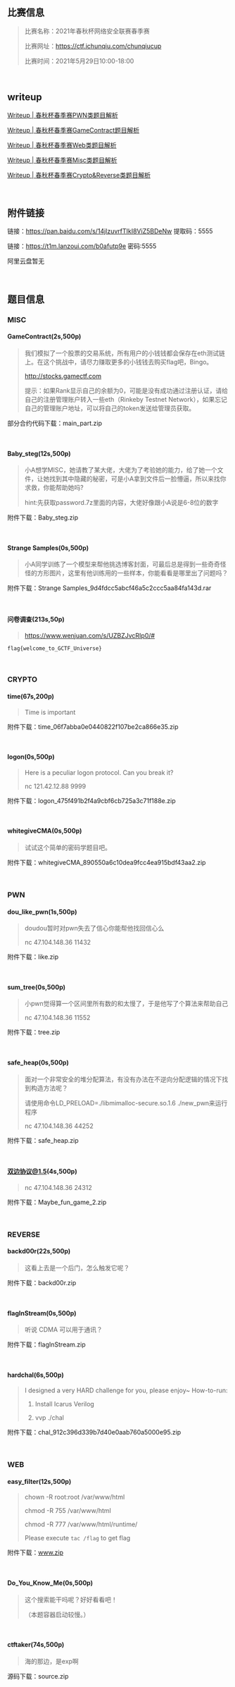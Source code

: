 ## 比赛信息

> 比赛名称：2021年春秋杯网络安全联赛春季赛
>
> 比赛网址：https://ctf.ichunqiu.com/chunqiucup
>
> 比赛时间：2021年5月29日10:00-18:00

<br/>

## writeup

[Writeup | 春秋杯春季赛PWN类题目解析](https://mp.weixin.qq.com/s/yAUv_J4iMxN0yNp19Q9f2A)

[Writeup | 春秋杯春季赛GameContract题目解析](https://mp.weixin.qq.com/s/Iwhi7koueNx-CAXMoWp7nw)

[Writeup | 春秋杯春季赛Web类题目解析](https://mp.weixin.qq.com/s/u2W_Gpfc6UAaHzuE_uiGvg)

[Writeup | 春秋杯春季赛Misc类题目解析](https://mp.weixin.qq.com/s/OAEXZTJ1mp1ZyCSajKdL6w)

[Writeup | 春秋杯春季赛Crypto&Reverse类题目解析](https://mp.weixin.qq.com/s/NC9c9WdRdBvCk3zpnLazYA)

<br/>

## 附件链接

链接：https://pan.baidu.com/s/14jlzuvrfTIkI8ViZ5BDeNw 提取码：5555

链接：https://t1m.lanzoui.com/b0afutp9e 密码:5555

阿里云盘暂无

<br/>

## 题目信息

### MISC

#### GameContract(2s,500p)

> 我们模拟了一个股票的交易系统，所有用户的小钱钱都会保存在eth测试链上。在这个挑战中，请尽力赚取更多的小钱钱去购买flag吧，Bingo。
>
> http://stocks.gamectf.com
>
> 提示：如果Rank显示自己的余额为0，可能是没有成功通过注册认证，请给自己的注册管理账户转入一些eth（Rinkeby Testnet Network），如果忘记自己的管理账户地址，可以将自己的token发送给管理员获取。

部分合约代码下载：main_part.zip

<br/>

#### Baby_steg(12s,500p)

> 小A想学MISC，她请教了某大佬，大佬为了考验她的能力，给了她一个文件，让她找到其中隐藏的秘密，可是小A拿到文件后一脸懵逼，所以来找你求救，你能帮助她吗?
>
> hint:先获取password.7z里面的内容，大佬好像跟小A说是6-8位的数字

附件下载：Baby_steg.zip

<br/>

#### Strange Samples(0s,500p)

> 小A同学训练了一个模型来帮他挑选博客封面，可最后总是得到一些奇奇怪怪的方形图片，这里有他训练用的一些样本，你能看看是哪里出了问题吗？

附件下载：Strange Samples_9d4fdcc5abcf46a5c2ccc5aa84fa143d.rar

<br/>

#### 问卷调查(213s,50p)

> https://www.wenjuan.com/s/UZBZJvcRIp0/#

```
flag{welcome_to_GCTF_Universe}
```

<br/>

### CRYPTO

#### time(67s,200p)

> Time is important

附件下载：time_06f7abba0e0440822f107be2ca866e35.zip

<br/>

#### logon(0s,500p)

> Here is a peculiar logon protocol. Can you break it?
>
> nc 121.42.12.88 9999

附件下载：logon_475f491b2f4a9cbf6cb725a3c71f188e.zip

<br/>

#### whitegiveCMA(0s,500p)

> 试试这个简单的密码学题目吧。

附件下载：whitegiveCMA_890550a6c10dea9fcc4ea915bdf43aa2.zip

<br/>

### PWN

#### dou_like_pwn(1s,500p)

> doudou暂时对pwn失去了信心你能帮他找回信心么
>
> nc 47.104.148.36 11432

附件下载：like.zip

<br/>

#### sum_tree(0s,500p)

> 小pwn觉得算一个区间里所有数的和太慢了，于是他写了个算法来帮助自己
>
> nc 47.104.148.36 11552

附件下载：tree.zip

<br/>

#### safe_heap(0s,500p)

> 面对一个非常安全的堆分配算法，有没有办法在不逆向分配逻辑的情况下找到构造方法呢？
>
> 请使用命令LD_PRELOAD=./libmimalloc-secure.so.1.6 ./new_pwn来运行程序
>
> nc 47.104.148.36 44252

附件下载：safe_heap.zip

<br/>

#### 双边协议@1.5(4s,500p)

> nc 47.104.148.36 24312

附件下载：Maybe_fun_game_2.zip

<br/>

### REVERSE

#### backd00r(22s,500p)

> 这看上去是一个后门，怎么触发它呢？

附件下载：backd00r.zip

<br/>

#### flagInStream(0s,500p)

> 听说 CDMA 可以用于通讯？

附件下载：flagInStream.zip

<br/>

#### hardchal(6s,500p)

> I designed a very HARD challenge for you, please enjoy~
> How-to-run:
>
> 1. Install Icarus Verilog
>
> 2. vvp ./chal

附件下载：chal_912c396d339b7d40e0aab760a5000e95.zip

<br/>

### WEB

#### easy_filter(12s,500p)

> chown -R root:root /var/www/html
>
> chmod -R 755 /var/www/html
>
> chmod -R 777 /var/www/html/runtime/
>
> Please execute `tac /flag` to get flag

附件下载：www.zip

<br/>

#### Do_You_Know_Me(0s,500p)

> 这个搜索能干吗呢？好好看看吧！
>
> （本题容器启动较慢。）

<br/>

#### ctftaker(74s,500p)

> 海的那边，是exp啊

源码下载：source.zip

